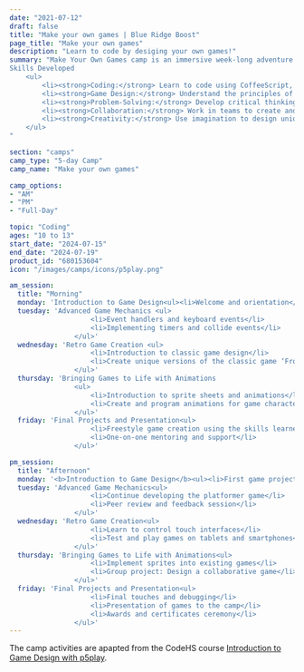 ```yaml
---
date: "2021-07-12"
draft: false
title: "Make your own games | Blue Ridge Boost"
page_title: "Make your own games"
description: "Learn to code by desiging your own games!"
summary: "Make Your Own Games camp is an immersive week-long adventure where kids aged 10-13 can dive into the exciting world of game design using CodeMonkey's Game Builder course. This camp is designed to teach fundamental coding and game design concepts through engaging, hands-on activities and projects. <br>
Skills Developed
    <ul>
        <li><strong>Coding:</strong> Learn to code using CoffeeScript, a simple yet powerful language.</li>
        <li><strong>Game Design:</strong> Understand the principles of game mechanics, user interface design, and animation.</li>
        <li><strong>Problem-Solving:</strong> Develop critical thinking and problem-solving skills through coding challenges.</li>
        <li><strong>Collaboration:</strong> Work in teams to create and refine game projects.</li>
        <li><strong>Creativity:</strong> Use imagination to design unique games and animations.</li>
    </ul>
"

section: "camps"
camp_type: "5-day Camp"
camp_name: "Make your own games"

camp_options: 
- "AM"
- "PM"
- "Full-Day"

topic: "Coding"
ages: "10 to 13"
start_date: "2024-07-15"
end_date: "2024-07-19"
product_id: "680153604"
icon: "/images/camps/icons/p5play.png"

am_session:
  title: "Morning"
  monday: 'Introduction to Game Design<ul><li>Welcome and orientation</li><li>Introduction to CoffeeScript</li><li>Basic coding exercises</li></ul>'
  tuesday: 'Advanced Game Mechanics <ul>
                    <li>Event handlers and keyboard events</li>
                    <li>Implementing timers and collide events</li>
                </ul>'
  wednesday: 'Retro Game Creation <ul>
                    <li>Introduction to classic game design</li>
                    <li>Create unique versions of the classic game ‘Frogger’</li>
                </ul>'
  thursday: 'Bringing Games to Life with Animations
                <ul>
                    <li>Introduction to sprite sheets and animations</li>
                    <li>Create and program animations for game characters</li>
                </ul>'
  friday: 'Final Projects and Presentation<ul>
                    <li>Freestyle game creation using the skills learned</li>
                    <li>One-on-one mentoring and support</li>
                </ul>'

pm_session:
  title: "Afternoon"
  monday: '<b>Introduction to Game Design</b><ul><li>First game project: Create a simple platformer</li><li>Understanding game mechanics and user interfaces</li></ul>'
  tuesday: 'Advanced Game Mechanics<ul>
                    <li>Continue developing the platformer game</li>
                    <li>Peer review and feedback session</li>
                </ul>'
  wednesday: 'Retro Game Creation<ul>
                    <li>Learn to control touch interfaces</li>
                    <li>Test and play games on tablets and smartphones</li>
                </ul>'
  thursday: 'Bringing Games to Life with Animations<ul>
                    <li>Implement sprites into existing games</li>
                    <li>Group project: Design a collaborative game</li>
                </ul>'
  friday: 'Final Projects and Presentation<ul>
                    <li>Final touches and debugging</li>
                    <li>Presentation of games to the camp</li>
                    <li>Awards and certificates ceremony</li>
                </ul>'
---
```


<div class="container">
The camp activities are apapted from the CodeHS course <a href="https://codehs.com/syllabus/21074">Introduction to Game Design with p5play</a>. 
</div>

